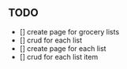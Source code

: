 ## TODO

- [] create page for grocery lists
- [] crud for each list
- [] create page for each list
- [] crud for each list item
